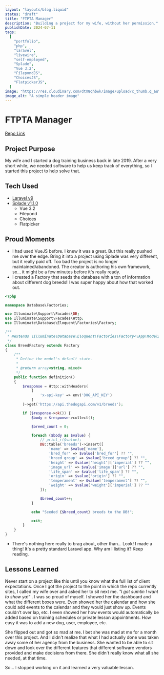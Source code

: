 ```yaml
---
layout: "layouts/blog.liquid"
status: "draft"
title: "FTPTA Manager"
description: "Building a project for my wife, without her permission."
publishDate: 2024-07-11
tags:
  [
    "portfolio",
    "php",
    "laravel",
    "livewire",
    "self-employed",
    "Splade",
    "Vue 3.2",
    "FilepondJS",
    "ChoicesJS",
    "FlatpickerJS",
  ]
image: "https://res.cloudinary.com/dtm8qhbwk/image/upload/c_thumb,q_auto,g_face,f_auto,w_200/v1635373637/blog/stock/pexels-markus-spiske-2061168_coxasy.jpg"
image_alt: "A simple header image"
---
```


# FTPTA Manager

[Repo Link](https://github.com/unisys12/ftpta-manager)

## Project Purpose

My wife and I started a dog training business back in late 2019. After a very short while, we needed software to help us keep track of everything, so I started this project to help solve that.

## Tech Used

- [Laravel v9](https://laravel.com/docs/9.x)
- [Splade v1.1.0](https://splade.dev/docs)
  - Vue 3.2
  - Filepond
  - Choices
  - Flatpicker

## Proud Moments

- I had used VueJS before. I knew it was a great. But this really pushed me over the edge. Bring it into a project using Splade was very different, but it really paid off. Too bad the project is no longer maintained/abandoned. The creator is authoring his own framework, so... it might be a few minutes before it's really ready.
- I created a Factory that seeds the database with a ton of information about different dog breeds! I was super happy about how that worked out.

```php
<?php

namespace Database\Factories;

use Illuminate\Support\Facades\DB;
use Illuminate\Support\Facades\Http;
use Illuminate\Database\Eloquent\Factories\Factory;

/**
 * @extends \Illuminate\Database\Eloquent\Factories\Factory<\App\Models\Breed>
 */
class BreedFactory extends Factory
{
    /**
     * Define the model's default state.
     *
     * @return array<string, mixed>
     */
    public function definition()
    {
        $response = Http::withHeaders(
            [
                'x-api-key' => env('DOG_API_KEY')
            ]
        )->get('https://api.thedogapi.com/v1/breeds');

        if ($response->ok()) {
            $body = $response->collect();

            $breed_count = 0;

            foreach ($body as $value) {
                // print_r($value);
                DB::table('breeds')->insert([
                    'name' => $value['name'],
                    'bred_for' => $value['bred_for'] ?? "",
                    'breed_group' => $value['breed_group'] ?? "",
                    'height' => $value['height']['imperial'] ?? "",
                    'image_url' => $value['image']['url'] ?? "",
                    'life_span' => $value['life_span'] ?? "",
                    'origin' => $value['origin'] ?? "",
                    'temperament' => $value['temperament'] ?? "",
                    'weight' => $value['weight']['imperial'] ?? ""
                ]);

                $breed_count++;
            }

            echo "Seeded {$breed_count} breeds to the DB!";

            exit;
        }
    }
}
```

- There's nothing here really to brag about, other than... Look! I made a thing! It's a pretty standard Laravel app. Why am I listing it? Keep reading.

## Lessons Learned

Never start on a project like this until you know what the full list of client expectations. Once I got the project to the point in which the repo currently sites, I called my wife over and asked her to sit next me. _"I got sumtin I want to show ya!"_ . I was so proud of myself. I showed her the dashboard and what the different boxes were. Even showed her the calendar and how she could add events to the calendar and they would just show up. Events couldn't over lap, etc. I even showed her how events would automatically be added based on training schedules or private lesson appointments. How easy it was to add a new dog, user, employee, etc.

She flipped out and got so mad at me. I bet she was mad at me for a month over this project. And I didn't realize that what I had actually done was taken away some of her agency from the business. She wanted to be able to sit down and look over the different features that different software vendors provided and make decisions from there. She didn't really know what all she needed, at that time.

So... I stopped working on it and learned a very valuable lesson.
